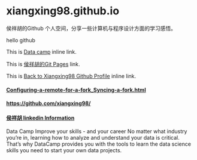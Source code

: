 # xiangxing98.github.io

侯祥胡的Github 个人空间，分享一些计算机与程序设计方面的学习感悟。

hello github

This is [Data camp](http://www.datacamp.com "Data camp") inline link.

This is [侯祥胡的Git Pages](https://xiangxing98.github.io "侯祥胡的Git Pages") link.


This is [Back to Xiangxing98 Github Profile](https://github.com/xiangxing98 "xiangxing98") inline link.

<h4><a href="Configuring-a-remote-for-a-fork_Syncing-a-fork.html">Configuring-a-remote-for-a-fork_Syncing-a-fork.html</a></h4>

<h4><a href="https://github.com/xiangxing98/">https://github.com/xiangxing98/</a></h4>

<h4><a href="https://www.linkedin.com/in/祥胡-侯-9703b4123">侯祥胡 linkedin Information</a></h4>

Data Camp
Improve your skills - and your career
No matter what industry you’re in, learning how to analyze and understand your data is critical. That’s why DataCamp provides you with the tools to learn the data science skills you need to start your own data projects.
